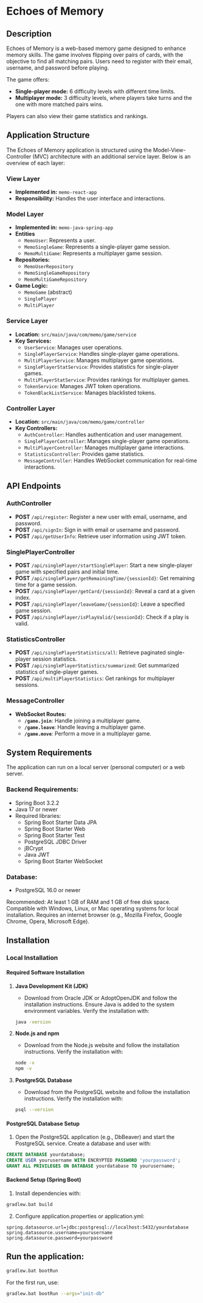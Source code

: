 # Echoes of Memory

## Description
Echoes of Memory is a web-based memory game designed to enhance memory skills. The game involves flipping over pairs of cards, with the objective to find all matching pairs. Users need to register with their email, username, and password before playing.

The game offers:
- **Single-player mode:** 6 difficulty levels with different time limits.
- **Multiplayer mode:** 3 difficulty levels, where players take turns and the one with more matched pairs wins.

Players can also view their game statistics and rankings.

## Application Structure

The Echoes of Memory application is structured using the Model-View-Controller (MVC) architecture with an additional service layer. Below is an overview of each layer:

### View Layer
- **Implemented in:** `memo-react-app`
- **Responsibility:** Handles the user interface and interactions.

### Model Layer
- **Implemented in:** `memo-java-spring-app`
- **Entities**
  - `MemoUser`: Represents a user.
  - `MemoSingleGame`: Represents a single-player game session.
  - `MemoMultiGame`: Represents a multiplayer game session.
- **Repositories:**
  - `MemoUserRepository`
  - `MemoSingleGameRepository`
  - `MemoMultiGameRepository`
- **Game Logic:**
  - `MemoGame` (abstract)
  - `SinglePlayer`
  - `MultiPlayer`

### Service Layer
- **Location:** `src/main/java/com/memo/game/service`
- **Key Services:**
  - `UserService`: Manages user operations.
  - `SinglePlayerService`: Handles single-player game operations.
  - `MultiPlayerService`: Manages multiplayer game operations.
  - `SinglePlayerStatService`: Provides statistics for single-player games.
  - `MultiPlayerStatService`: Provides rankings for multiplayer games.
  - `TokenService`: Manages JWT token operations.
  - `TokenBlackListService`: Manages blacklisted tokens.

### Controller Layer
- **Location:** `src/main/java/com/memo/game/controller`
- **Key Controllers:**
  - `AuthController`: Handles authentication and user management.
  - `SinglePlayerController`: Manages single-player game operations.
  - `MultiPlayerController`: Manages multiplayer game interactions.
  - `StatisticsController`: Provides game statistics.
  - `MessageController`: Handles WebSocket communication for real-time interactions.

## API Endpoints

### AuthController
- **POST** `/api/register`: Register a new user with email, username, and password.
- **POST** `/api/signIn`: Sign in with email or username and password.
- **POST** `/api/getUserInfo`: Retrieve user information using JWT token.

### SinglePlayerController
- **POST** `/api/singlePlayer/startSinglePlayer`: Start a new single-player game with specified pairs and initial time.
- **POST** `/api/singlePlayer/getRemainingTime/{sessionId}`: Get remaining time for a game session.
- **POST** `/api/singlePlayer/getCard/{sessionId}`: Reveal a card at a given index.
- **POST** `/api/singlePlayer/leaveGame/{sessionId}`: Leave a specified game session.
- **POST** `/api/singlePlayer/isPlayValid/{sessionId}`: Check if a play is valid.

### StatisticsController
- **POST** `/api/singlePlayerStatistics/all`: Retrieve paginated single-player session statistics.
- **POST** `/api/singlePlayerStatistics/summarized`: Get summarized statistics of single-player games.
- **POST** `/api/multiPlayerStatistics`: Get rankings for multiplayer sessions.

### MessageController
- **WebSocket Routes:**
  - **`/game.join`**: Handle joining a multiplayer game.
  - **`/game.leave`**: Handle leaving a multiplayer game.
  - **`/game.move`**: Perform a move in a multiplayer game.

## System Requirements
The application can run on a local server (personal computer) or a web server.

### Backend Requirements:
- Spring Boot 3.2.2
- Java 17 or newer
- Required libraries:
  - Spring Boot Starter Data JPA
  - Spring Boot Starter Web
  - Spring Boot Starter Test
  - PostgreSQL JDBC Driver
  - jBCrypt
  - Java JWT
  - Spring Boot Starter WebSocket

### Database:
- PostgreSQL 16.0 or newer

Recommended: At least 1 GB of RAM and 1 GB of free disk space. Compatible with Windows, Linux, or Mac operating systems for local installation. Requires an internet browser (e.g., Mozilla Firefox, Google Chrome, Opera, Microsoft Edge).

## Installation

### Local Installation

#### Required Software Installation

1. **Java Development Kit (JDK)**
   - Download from Oracle JDK or AdoptOpenJDK and follow the installation instructions. Ensure Java is added to the system environment variables. Verify the installation with:
   ```bash
   java -version
   ```

2. **Node.js and npm**
   - Download from the Node.js website and follow the installation instructions. Verify the installation with:
   ```bash
   node -v
   npm -v
   ```

3. **PostgreSQL Database**
   - Download from the PostgreSQL website and follow the installation instructions. Verify the installation with:
   ```bash
   psql --version
   ```

#### PostgreSQL Database Setup

1. Open the PostgreSQL application (e.g., DbBeaver) and start the PostgreSQL service. Create a database and user with:
  ```sql
  CREATE DATABASE yourdatabase;
  CREATE USER yourusername WITH ENCRYPTED PASSWORD 'yourpassword';
  GRANT ALL PRIVILEGES ON DATABASE yourdatabase TO yourusername;
  ```
#### Backend Setup (Spring Boot)

1. Install dependencies with:
  ```bash
  gradlew.bat build
  ```

2. Configure application.properties or application.yml:
  ```properties
  spring.datasource.url=jdbc:postgresql://localhost:5432/yourdatabase
  spring.datasource.username=yourusername
  spring.datasource.password=yourpassword
  ```
## Run the application:

  ```bash
  gradlew.bat bootRun
  ```
For the first run, use:
  ```bash
  gradlew.bat bootRun --args="init-db"
  ```
